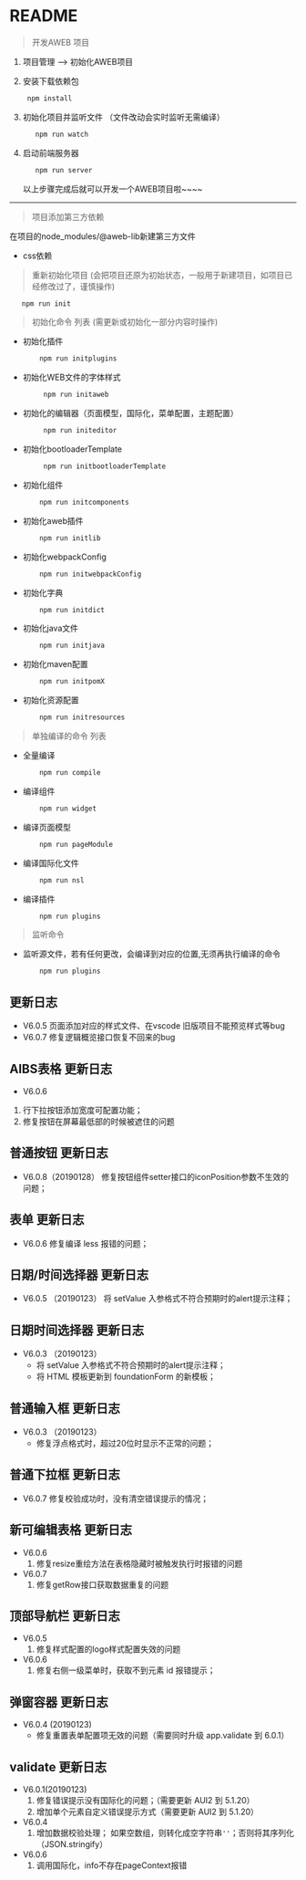 # README

> 开发AWEB 项目

1. 项目管理 --> 初始化AWEB项目

2. 安装下载依赖包

    ```sh
     npm install 
   ```
   
3. 初始化项目并监听文件 （文件改动会实时监听无需编译）

   ```sh
      npm run watch  
   ```
4. 启动前端服务器 

   ```sh
      npm run server  
   ```
    以上步骤完成后就可以开发一个AWEB项目啦~~~~
    
 
------------------------------------------
> 项目添加第三方依赖
   
   在项目的node_modules/@aweb-lib新建第三方文件
   
 - css依赖 




> 重新初始化项目 (会把项目还原为初始状态，一般用于新建项目，如项目已经修改过了，谨慎操作)
  
   ```sh
      npm run init  
   ```


> 初始化命令 列表 (需更新或初始化一部分内容时操作)
   - 初始化插件    
   
        ```sh
            npm run initplugins
        ```
   - 初始化WEB文件的字体样式   
   
        ```sh
             npm run initaweb
        ```
   - 初始化的编辑器（页面模型，国际化，菜单配置，主题配置）
      
        ```sh
             npm run initeditor
        ```
   - 初始化bootloaderTemplate
   
        ```sh
             npm run initbootloaderTemplate
        ```
   - 初始化组件 
   
        ```sh
            npm run initcomponents
        ```
   - 初始化aweb插件
      
        ```sh
            npm run initlib
        ```
   - 初始化webpackConfig 
   
        ```sh
            npm run initwebpackConfig
        ```   
   - 初始化字典 
   
        ```sh
            npm run initdict
        ```  
   - 初始化java文件
   
        ```sh
            npm run initjava
        ```  
   - 初始化maven配置
        ```sh
            npm run initpomX
        ```  
   - 初始化资源配置 
        ```sh
            npm run initresources
        ```  


> 单独编译的命令 列表
   - 全量编译
        ```sh
            npm run compile
        ```  
   -  编译组件 
        ```sh
            npm run widget
        ```  
   -  编译页面模型 
   
        ```sh
            npm run pageModule
        ```  
   -  编译国际化文件
   
         ```sh
             npm run nsl
         ```  
   -  编译插件 
        ```sh
            npm run plugins
        ```  


> 监听命令
   - 监听源文件，若有任何更改，会编译到对应的位置,无须再执行编译的命令
      ```sh
          npm run plugins
      ``` 


## 更新日志

- V6.0.5 页面添加对应的样式文件、在vscode 旧版项目不能预览样式等bug
- V6.0.7 修复逻辑概览接口恢复不回来的bug

<!--日志 Start--> 
## AIBS表格 更新日志
- V6.0.6  
 1. 行下拉按钮添加宽度可配置功能；
 2. 修复按钮在屏幕最低部的时候被遮住的问题


## 普通按钮 更新日志
- V6.0.8（20190128） 修复按钮组件setter接口的iconPosition参数不生效的问题；


 ## 表单 更新日志
 
 - V6.0.6 修复编译 less 报错的问题；
 
 

## 日期/时间选择器 更新日志
- V6.0.5 （20190123） 将 setValue 入参格式不符合预期时的alert提示注释； 


## 日期时间选择器 更新日志
- V6.0.3 （20190123）
    - 将 setValue 入参格式不符合预期时的alert提示注释；
    - 将 HTML 模板更新到 foundationForm 的新模板；


## 普通输入框 更新日志
- V6.0.3 （20190123）
    - 修复浮点格式时，超过20位时显示不正常的问题；


## 普通下拉框 更新日志

- V6.0.7 修复校验成功时，没有清空错误提示的情况；



## 新可编辑表格 更新日志
- V6.0.6  
    1. 修复resize重绘方法在表格隐藏时被触发执行时报错的问题
- V6.0.7
    1. 修复getRow接口获取数据重复的问题


## 顶部导航栏 更新日志
- V6.0.5  
    1. 修复样式配置的logo样式配置失效的问题
- V6.0.6
    1. 修复右侧一级菜单时，获取不到元素 id 报错提示；


## 弹窗容器 更新日志
- V6.0.4 (20190123)
    - 修复重置表单配置项无效的问题（需要同时升级 app.validate 到 6.0.1）


## validate 更新日志
- V6.0.1(20190123)
    1. 修复错误提示没有国际化的问题；（需要更新 AUI2 到 5.1.20）
    2. 增加单个元素自定义错误提示方式（需要更新 AUI2 到 5.1.20）
- V6.0.4 
    1. 增加数据校验处理；
        如果空数组，则转化成空字符串`''`；否则将其序列化（JSON.stringify）
- V6.0.6
    1. 调用国际化，info不存在pageContext报错
 <!--日志 End-->
